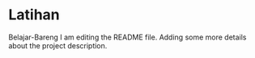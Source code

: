 # Latihan
Belajar-Bareng
I am editing the README file. Adding some more details about the project description.

